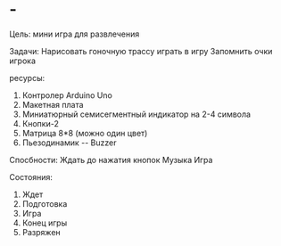 # -

Цель: мини игра для развлечения

Задачи: 
Нарисовать гоночную трассу
играть в игру
Запомнить очки игрока
                                                                   


ресурсы:
1. Контролер Arduino Uno
2. Макетная плата
3. Миниатюрный семисегментный индикатор на 2-4 символа
4. Кнопки-2
5. Матрица 8*8 (можно один цвет)
6. Пьезодинамик -- Buzzer


Спосбности:
Ждать до нажатия кнопок
Музыка
Игра


Состояния:

1. Ждет
2. Подготовка 
3. Игра 
4. Конец игры
5. Разряжен
